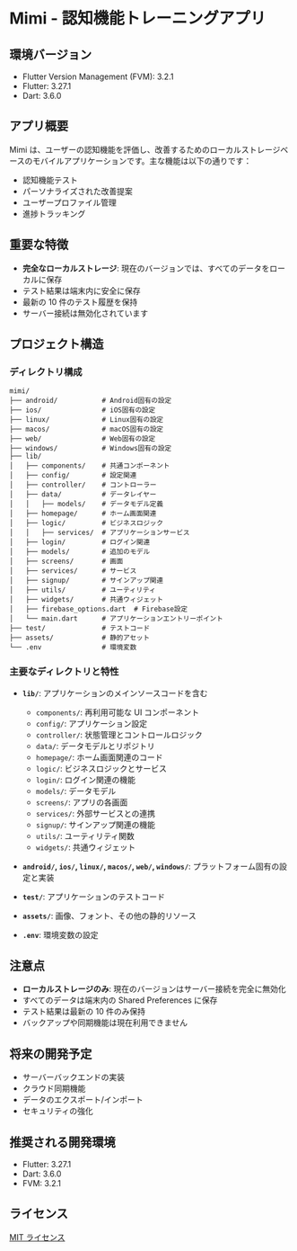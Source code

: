 # Mimi - 認知機能トレーニングアプリ

## 環境バージョン

- Flutter Version Management (FVM): 3.2.1
- Flutter: 3.27.1
- Dart: 3.6.0

## アプリ概要

Mimi は、ユーザーの認知機能を評価し、改善するためのローカルストレージベースのモバイルアプリケーションです。主な機能は以下の通りです：

- 認知機能テスト
- パーソナライズされた改善提案
- ユーザープロファイル管理
- 進捗トラッキング

## 重要な特徴

- **完全なローカルストレージ**: 現在のバージョンでは、すべてのデータをローカルに保存
- テスト結果は端末内に安全に保存
- 最新の 10 件のテスト履歴を保持
- サーバー接続は無効化されています

## プロジェクト構造

### ディレクトリ構成

```
mimi/
├── android/           # Android固有の設定
├── ios/               # iOS固有の設定
├── linux/             # Linux固有の設定
├── macos/             # macOS固有の設定
├── web/               # Web固有の設定
├── windows/           # Windows固有の設定
├── lib/
│   ├── components/    # 共通コンポーネント
│   ├── config/        # 設定関連
│   ├── controller/    # コントローラー
│   ├── data/          # データレイヤー
│   │   ├── models/    # データモデル定義
│   ├── homepage/      # ホーム画面関連
│   ├── logic/         # ビジネスロジック
│   │   ├── services/  # アプリケーションサービス
│   ├── login/         # ログイン関連
│   ├── models/        # 追加のモデル
│   ├── screens/       # 画面
│   ├── services/      # サービス
│   ├── signup/        # サインアップ関連
│   ├── utils/         # ユーティリティ
│   ├── widgets/       # 共通ウィジェット
│   ├── firebase_options.dart  # Firebase設定
│   └── main.dart      # アプリケーションエントリーポイント
├── test/              # テストコード
├── assets/            # 静的アセット
└── .env               # 環境変数

```

### 主要なディレクトリと特性

- **`lib/`**: アプリケーションのメインソースコードを含む

  - `components/`: 再利用可能な UI コンポーネント
  - `config/`: アプリケーション設定
  - `controller/`: 状態管理とコントロールロジック
  - `data/`: データモデルとリポジトリ
  - `homepage/`: ホーム画面関連のコード
  - `logic/`: ビジネスロジックとサービス
  - `login/`: ログイン関連の機能
  - `models/`: データモデル
  - `screens/`: アプリの各画面
  - `services/`: 外部サービスとの連携
  - `signup/`: サインアップ関連の機能
  - `utils/`: ユーティリティ関数
  - `widgets/`: 共通ウィジェット

- **`android/`, `ios/`, `linux/`, `macos/`, `web/`, `windows/`**: プラットフォーム固有の設定と実装

- **`test/`**: アプリケーションのテストコード

- **`assets/`**: 画像、フォント、その他の静的リソース

- **`.env`**: 環境変数の設定

## 注意点

- **ローカルストレージのみ**: 現在のバージョンはサーバー接続を完全に無効化
- すべてのデータは端末内の Shared Preferences に保存
- テスト結果は最新の 10 件のみ保持
- バックアップや同期機能は現在利用できません

## 将来の開発予定

- サーバーバックエンドの実装
- クラウド同期機能
- データのエクスポート/インポート
- セキュリティの強化

## 推奨される開発環境

- Flutter: 3.27.1
- Dart: 3.6.0
- FVM: 3.2.1

## ライセンス

[MIT ライセンス](LICENSE)
